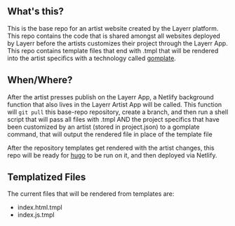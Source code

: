 ## What's this?

This is the base repo for an artist website created by the Layerr platform. This repo contains the code that is shared amongst all websites deployed by Layerr before the artists customizes their project through the Layerr App. This repo contains template files that end with .tmpl that will be rendered into the artist specifics with a technology called [gomplate](https://docs.gomplate.ca/). 

## When/Where?

After the artist presses publish on the Layerr App, a Netlify background function that also lives in the Layerr Artist App will be called. This function will `git pull` this base-repo repository, create a branch, and then run a shell script that will pass all files with .tmpl AND the project specifics that have been customized by an artist (stored in project.json) to a gomplate command, that will output the rendered file in place of the template file

After the repository templates get rendered with the artist changes, this repo will be ready for [hugo](gohugo.io) to be run on it, and then deployed via Netlify.


## Templatized Files
The current files that will be rendered from templates are: 
  - index.html.tmpl
  - index.js.tmpl
